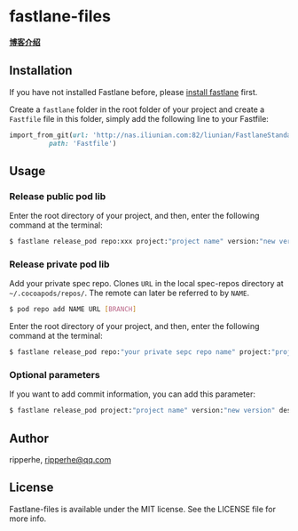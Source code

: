 # fastlane-files

[**博客介绍**](http://ripperhe.com/2017/03/30/fastlane-pod/)

## Installation

If you have not installed Fastlane before, please [install fastlane](https://docs.fastlane.tools/) first.

Create a `fastlane` folder in the root folder of your project and create a `Fastfile` file in this folder, simply add the following line to your Fastfile:

```ruby
import_from_git(url: 'http://nas.iliunian.com:82/liunian/FastlaneStandardSetup.git',
          path: 'Fastfile')
```

## Usage

### Release public pod lib

Enter the root directory of your project, and then, enter the following command at the terminal:

```bash
$ fastlane release_pod repo:xxx project:"project name" version:"new version" desc:"release"
```

### Release private pod lib

Add your private spec repo. Clones `URL` in the local spec-repos directory at `~/.cocoapods/repos/`. The remote can later be referred to by `NAME`.

```bash
$ pod repo add NAME URL [BRANCH]
```

Enter the root directory of your project, and then, enter the following command at the terminal:

```bash
$ fastlane release_pod repo:"your private sepc repo name" project:"project name" version:"new version"
```

### Optional parameters

If you want to add commit information, you can add this parameter:

```bash
$ fastlane release_pod project:"project name" version:"new version" desc:"commit information"
```

## Author

ripperhe, ripperhe@qq.com

## License

Fastlane-files is available under the MIT license. See the LICENSE file for more info.